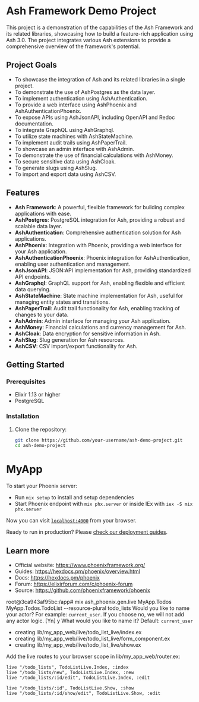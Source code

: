 # Ash Framework Demo Project

This project is a demonstration of the capabilities of the Ash Framework and its related libraries, showcasing how to build a feature-rich application using Ash 3.0. The project integrates various Ash extensions to provide a comprehensive overview of the framework's potential.

## Project Goals

- To showcase the integration of Ash and its related libraries in a single project.
- To demonstrate the use of AshPostgres as the data layer.
- To implement authentication using AshAuthentication.
- To provide a web interface using AshPhoenix and AshAuthenticationPhoenix.
- To expose APIs using AshJsonAPI, including OpenAPI and Redoc documentation.
- To integrate GraphQL using AshGraphql.
- To utilize state machines with AshStateMachine.
- To implement audit trails using AshPaperTrail.
- To showcase an admin interface with AshAdmin.
- To demonstrate the use of financial calculations with AshMoney.
- To secure sensitive data using AshCloak.
- To generate slugs using AshSlug.
- To import and export data using AshCSV.

## Features

- **Ash Framework**: A powerful, flexible framework for building complex applications with ease.
- **AshPostgres**: PostgreSQL integration for Ash, providing a robust and scalable data layer.
- **AshAuthentication**: Comprehensive authentication solution for Ash applications.
- **AshPhoenix**: Integration with Phoenix, providing a web interface for your Ash application.
- **AshAuthenticationPhoenix**: Phoenix integration for AshAuthentication, enabling user authentication and management.
- **AshJsonAPI**: JSON:API implementation for Ash, providing standardized API endpoints.
- **AshGraphql**: GraphQL support for Ash, enabling flexible and efficient data querying.
- **AshStateMachine**: State machine implementation for Ash, useful for managing entity states and transitions.
- **AshPaperTrail**: Audit trail functionality for Ash, enabling tracking of changes to your data.
- **AshAdmin**: Admin interface for managing your Ash application.
- **AshMoney**: Financial calculations and currency management for Ash.
- **AshCloak**: Data encryption for sensitive information in Ash.
- **AshSlug**: Slug generation for Ash resources.
- **AshCSV**: CSV import/export functionality for Ash.

## Getting Started

### Prerequisites

- Elixir 1.13 or higher
- PostgreSQL

### Installation

1. Clone the repository:

   ```bash
   git clone https://github.com/your-username/ash-demo-project.git
   cd ash-demo-project


# MyApp

To start your Phoenix server:

  * Run `mix setup` to install and setup dependencies
  * Start Phoenix endpoint with `mix phx.server` or inside IEx with `iex -S mix phx.server`

Now you can visit [`localhost:4000`](http://localhost:4000) from your browser.

Ready to run in production? Please [check our deployment guides](https://hexdocs.pm/phoenix/deployment.html).

## Learn more

  * Official website: https://www.phoenixframework.org/
  * Guides: https://hexdocs.pm/phoenix/overview.html
  * Docs: https://hexdocs.pm/phoenix
  * Forum: https://elixirforum.com/c/phoenix-forum
  * Source: https://github.com/phoenixframework/phoenix



root@3ca943af95bc:/app# mix ash_phoenix.gen.live MyApp.Todos MyApp.Todos.TodoList --resource-plural todo_lists
Would you like to name your actor? For example: `current_user`. If you choose no, we will not add any actor logic. [Yn] y
What would you like to name it? Default: `current_user` 

* creating lib/my_app_web/live/todo_list_live/index.ex
* creating lib/my_app_web/live/todo_list_live/form_component.ex
* creating lib/my_app_web/live/todo_list_live/show.ex

Add the live routes to your browser scope in lib/my_app_web/router.ex:

    live "/todo_lists", TodoListLive.Index, :index
    live "/todo_lists/new", TodoListLive.Index, :new
    live "/todo_lists/:id/edit", TodoListLive.Index, :edit

    live "/todo_lists/:id", TodoListLive.Show, :show
    live "/todo_lists/:id/show/edit", TodoListLive.Show, :edit